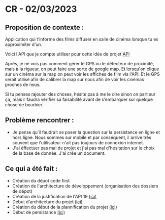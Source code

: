 # CR - 02/03/2023

## Proposition de contexte :
Application qui t'informe des films diffuser en salle de cinéma lorsque tu es approximiter d'un.

Voici l'API que je compte utiliser pour cette idée de projet [API](https://www.themoviedb.org/)

Après, je ne vois pas comment gérer le GPS ou le détecteur de proximité, mais à la rigueur, on peut faire une sorte de google map. Et lorsqu'on clique sur un cinéma sur la map on peut voir les affiches de film via l'API. Et le GPS serait utilisé afin de calibrer la map sur nous afin de voir les cinémas proches de nous.

Si tu penses rajouter des choses, hésite pas à me le dire sinon on part sur ça, mais il faudra vérifier sa faisabilité avant de s'embarquer sur quelque chose de bourbier.

## Problème rencontrer :
- Je pense qu'il faudrait se poser la question sur la persistance en ligne et hors ligne. Nous sommes sur mobile et par conséquent, il arrive très souvent que l'utilisateur n'ait pas toujours de connexion internet.
- J'ai éffectuer pas mal de projet et j'ai pas mal d'hésitation sur le choix de la base de donnée. J'ai crée un document.

## Ce qui a été fait :
- Création du dépot code first
- Création de l'architecture de développement (organisation des dossiers de dépot)
- Création de la justification de l'API 19 [(ici)](/Documentation/Choix_d'API.md)
- Début d'architecture du projet [(ici)](https://drive.google.com/file/d/1vz4gXn1YRreaVeJAfv32GYpdNfR7yPQs/view?usp=share_link)
- Création du début de la plannification du projet [(ici)](/Documentation/Plannification_du_projet.md0)
- Début de persistance [(ici)](/Documentation/Choix_persistance.md)